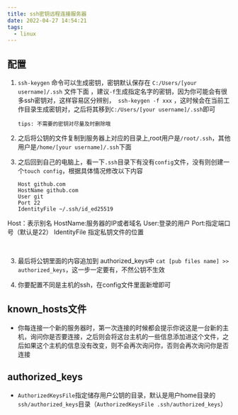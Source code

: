 ```yaml
---
title: ssh密钥远程连接服务器
date: 2022-04-27 14:54:21
tags:
  - linux
---
```



## 配置
1. `ssh-keygen` 命令可以生成密钥，密钥默认保存在 `C:/Users/[your username]/.ssh` 文件下面  ，建议`-f`生成指定名字的密钥，因为你可能会有很多ssh密钥对，这样容易区分辨别，` ssh-keygen -f xxx`   ，这时候会在当前工作目录生成密钥对，之后将其移到`C:/Users/[your username]/.ssh`即可

      `tips: 不需要的密钥对尽量及时删除哦 `
      <!-- more -->

2. 之后将公钥的文件复制到服务器上对应的目录上,root用户是`/root/.ssh`，其他用户是`/home/[your username]/.ssh`下面

3. 之后回到自己的电脑上，看一下`.ssh`目录下有没有`config`文件，没有则创建一个`touch config`，根据具体情况修改以下内容

      ```shell
      Host github.com
      HostName github.com
      User git
      Port 22
      IdentityFile ~/.ssh/id_ed25519
      
      ```

Host：表示别名
HostName:服务器的IP或者域名
User:登录的用户
Port:指定端口号（默认是22）
IdentityFile 指定私钥文件的位置

​      

3. 最后将公钥里面的内容追加到 authorized_keys中  `cat [pub files name] >> authorized_keys`，这一步一定要有，不然公钥不生效

4. 你要配置不同是主机的ssh，在config文件里面新增即可



## known_hosts文件

- 你每连接一个新的服务器时，第一次连接的时候都会提示你说这是一台新的主机，询问你是否要连接，之后则会将这台主机的一些信息添加进这个文件，之后如果这个主机的信息没有改变，则不会再次询问你，否则会再次询问你是否连接

## authorized_keys

- `AuthorizedKeysFile`指定储存用户公钥的目录，默认是用户home目录的`ssh/authorized_keys`目录（`AuthorizedKeysFile .ssh/authorized_keys`）


